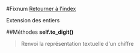 #Fixnum
[Retourner à l'index](README.md)

Extension des entiers

##Méthodes
**self.to_digit()**

> Renvoi la représentation textuelle d'un chiffre  
  
>   




